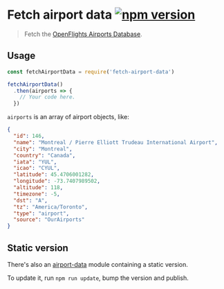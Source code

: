 # Fetch airport data [![npm version](http://img.shields.io/npm/v/fetch-airport-data.svg?style=flat-square)](https://www.npmjs.org/package/fetch-airport-data)

> Fetch the [OpenFlights Airports Database].

[Openflights Airports Database]: https://github.com/jpatokal/openflights

## Usage

```js
const fetchAirportData = require('fetch-airport-data')

fetchAirportData()
  .then(airports => {
    // Your code here.
  })
```

`airports` is an array of airport objects, like:

```json
{
  "id": 146,
  "name": "Montreal / Pierre Elliott Trudeau International Airport",
  "city": "Montreal",
  "country": "Canada",
  "iata": "YUL",
  "icao": "CYUL",
  "latitude": 45.4706001282,
  "longitude": -73.7407989502,
  "altitude": 118,
  "timezone": -5,
  "dst": "A",
  "tz": "America/Toronto",
  "type": "airport",
  "source": "OurAirports"
}
```

## Static version

There's also an [airport-data](data) module containing a static version.

To update it, run `npm run update`, bump the version and publish.
